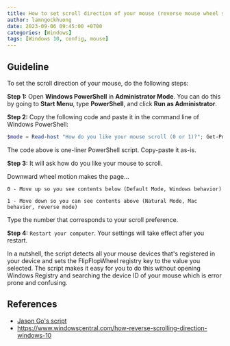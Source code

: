 ```yaml
---
title: How to set scroll direction of your mouse (reverse mouse wheel scroll)
author: lamngockhuong
date: 2023-09-06 09:45:00 +0700
categories: [Windows]
tags: [Windows 10, config, mouse]
---
```


## Guideline

To set the scroll direction of your mouse, do the following steps:

**Step 1:** Open **Windows PowerShell** in **Administrator Mode**. You can do this by going to **Start Menu**, type **PowerShell**, and click **Run as Administrator**.

**Step 2:** Copy the following code and paste it in the command line of Windows PowerShell:

```Powershell
$mode = Read-host "How do you like your mouse scroll (0 or 1)?"; Get-PnpDevice -Class Mouse -PresentOnly -Status OK | ForEach-Object { "$($_.Name): $($_.DeviceID)"; Set-ItemProperty -Path "HKLM:\SYSTEM\CurrentControlSet\Enum\$($_.DeviceID)\Device Parameters" -Name FlipFlopWheel -Value $mode; "+--- Value of FlipFlopWheel is set to " + (Get-ItemProperty -Path "HKLM:\SYSTEM\CurrentControlSet\Enum\$($_.DeviceID)\Device Parameters").FlipFlopWheel + "`n" }
```

The code above is one-liner PowerShell script. Copy-paste it as-is.

**Step 3:** It will ask how do you like your mouse to scroll.

Downward wheel motion makes the page...

    0 - Move up so you see contents below (Default Mode, Windows behavior)

    1 - Move down so you can see contents above (Natural Mode, Mac behavior, reverse mode)

Type the number that corresponds to your scroll preference.

**Step 4:** `Restart your computer`. Your settings will take effect after you restart.

In a nutshell, the script detects all your mouse devices that's registered in your device and sets the FlipFlopWheel registry key to the value you selected. The script makes it easy for you to do this without opening Windows Registry and searching the device ID of your mouse which is error prone and confusing.

## References

- [Jason Go's script](https://answers.microsoft.com/en-us/windows/forum/all/reverse-mouse-wheel-scroll/657c4537-f346-4b8b-99f8-9e1f52cd94c2)
- <https://www.windowscentral.com/how-reverse-scrolling-direction-windows-10>
